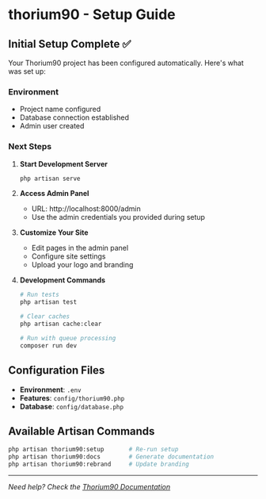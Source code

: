 # thorium90 - Setup Guide

## Initial Setup Complete ✅

Your Thorium90 project has been configured automatically. Here's what was set up:

### Environment
- Project name configured
- Database connection established  
- Admin user created

### Next Steps

1. **Start Development Server**
   ```bash
   php artisan serve
   ```

2. **Access Admin Panel**
   - URL: http://localhost:8000/admin
   - Use the admin credentials you provided during setup

3. **Customize Your Site**
   - Edit pages in the admin panel
   - Configure site settings
   - Upload your logo and branding

4. **Development Commands**
   ```bash
   # Run tests
   php artisan test
   
   # Clear caches
   php artisan cache:clear
   
   # Run with queue processing
   composer run dev
   ```

## Configuration Files

- **Environment**: `.env`
- **Features**: `config/thorium90.php`
- **Database**: `config/database.php`

## Available Artisan Commands

```bash
php artisan thorium90:setup       # Re-run setup
php artisan thorium90:docs        # Generate documentation
php artisan thorium90:rebrand     # Update branding
```

---
*Need help? Check the [Thorium90 Documentation](https://thorium90.com/docs)*
